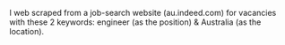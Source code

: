 I web scraped from a job-search website (au.indeed.com) for vacancies with these 2 keywords: engineer (as the position) & Australia (as the location).
